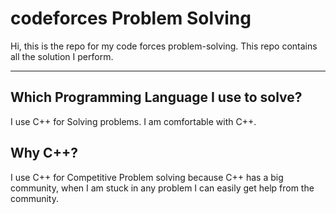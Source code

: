 # codeforces Problem Solving 

<p>
Hi, this is the repo for my code forces problem-solving. This repo contains all the solution I perform.
</p>

<hr>  

## Which Programming Language I use to solve?
  
  I use C++ for Solving problems. I am comfortable with C++.

## Why C++?
  
  I use C++ for Competitive Problem solving because C++ has a big community, when I am stuck in any problem I can easily get help from the community. 
